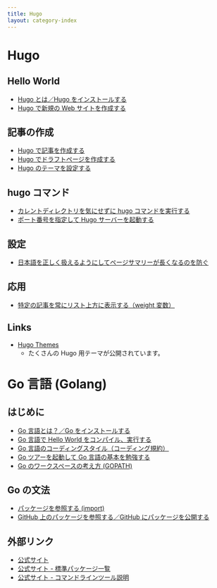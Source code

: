 ```yaml
---
title: Hugo
layout: category-index
---
```


Hugo
====

Hello World
----

* [Hugo とは／Hugo をインストールする](install.html)
* [Hugo で新規の Web サイトを作成する](create-site.html)

記事の作成
----
* [Hugo で記事を作成する](create-page.html)
* [Hugo でドラフトページを作成する](draft.html)
* [Hugo のテーマを設定する](theme.html)

hugo コマンド
----
* [カレントディレクトリを気にせずに hugo コマンドを実行する](source-dir.html)
* [ポート番号を指定して Hugo サーバーを起動する](server-port.html)

設定
----
* [日本語を正しく扱えるようにしてページサマリーが長くなるのを防ぐ](settings/japanese.html)

応用
----
* [特定の記事を常にリスト上方に表示する（weight 変数）](weight.html)

Links
----
* [Hugo Themes](https://themes.gohugo.io/)
  - たくさんの Hugo 用テーマが公開されています。

Go 言語 (Golang)
====

はじめに
----
* [Go 言語とは？／Go をインストールする](go/what-is-go.html)
* [Go 言語で Hello World をコンパイル、実行する](go/hello-world.html)
* [Go 言語のコーディングスタイル（コーディング規約）](go/coding-style.html)
* [Go ツアーを起動して Go 言語の基本を勉強する](go/go-tour.html)
* [Go のワークスペースの考え方 (GOPATH)](go/workspace.html)

Go の文法
----
* [パッケージを参照する (import)](go/import.html)
* [GitHub 上のパッケージを参照する／GitHub にパッケージを公開する](go/github.html)

外部リンク
----
* [公式サイト](https://golang.org/)
* [公式サイト - 標準パッケージ一覧](https://golang.org/pkg/)
* [公式サイト - コマンドラインツール説明](https://golang.org/doc/cmd)
